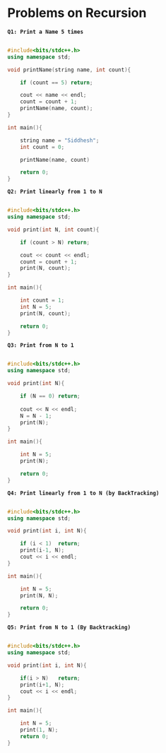 # Problems on Recursion

**`Q1: Print a Name 5 times`**

``` cpp

#include<bits/stdc++.h>
using namespace std;

void printName(string name, int count){

    if (count == 5) return;

    cout << name << endl;
    count = count + 1;
    printName(name, count);
}

int main(){

    string name = "Siddhesh";
    int count = 0;

    printName(name, count)

    return 0;
}

```

**`Q2: Print linearly from 1 to N`**

``` cpp

#include<bits/stdc++.h>
using namespace std;

void print(int N, int count){

    if (count > N) return;

    cout << count << endl;
    count = count + 1;
    print(N, count); 
}

int main(){

    int count = 1;
    int N = 5;
    print(N, count);

    return 0;
}

```

**`Q3: Print from N to 1`**

``` cpp

#include<bits/stdc++.h>
using namespace std;

void print(int N){

    if (N == 0) return;
    
    cout << N << endl;
    N = N - 1;
    print(N);
}

int main(){

    int N = 5;
    print(N);

    return 0;
}

```


**`Q4: Print linearly from 1 to N (by BackTracking)`**

``` cpp

#include<bits/stdc++.h>
using namespace std;

void print(int i, int N){

    if (i < 1)  return;
    print(i-1, N);
    cout << i << endl;
}

int main(){

    int N = 5;
    print(N, N);

    return 0;
}

```

**`Q5: Print from N to 1 (By Backtracking)`**

``` cpp

#include<bits/stdc++.h>
using namespace std;

void print(int i, int N){

    if(i > N)   return;
    print(i+1, N);
    cout << i << endl;
}

int main(){

    int N = 5;
    print(1, N);
    return 0;
}

```